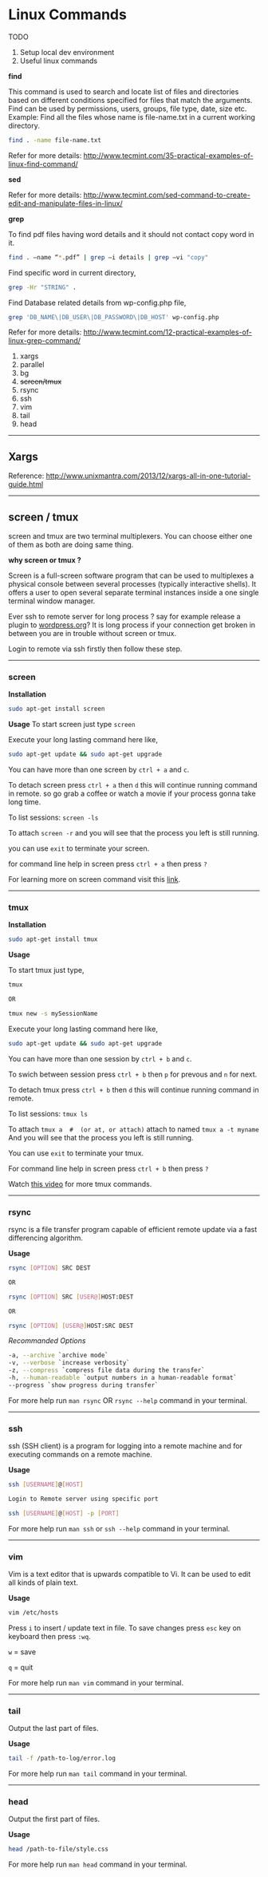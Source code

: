 # Linux Commands

TODO

1.	Setup local dev environment
2.	Useful linux commands

**find**

This command is used to search and locate list of files and directories based on different conditions specified for files that match the arguments. Find can be used by permissions, users, groups, file type, date, size etc. Example: Find all the files whose name is file-name.txt in a current working directory.

```bash
find . -name file-name.txt
```

Refer for more details: http://www.tecmint.com/35-practical-examples-of-linux-find-command/

**sed**

Refer for more details: http://www.tecmint.com/sed-command-to-create-edit-and-manipulate-files-in-linux/

**grep**

To find pdf files having word details and it should not contact copy word in it.

```bash
find . –name “*.pdf” | grep –i details | grep –vi "copy"
```

Find specific word in current directory,

```bash
grep -Hr "STRING" .
```

Find Database related details from wp-config.php file,

```bash
grep 'DB_NAME\|DB_USER\|DB_PASSWORD\|DB_HOST' wp-config.php
```

Refer for more details: http://www.tecmint.com/12-practical-examples-of-linux-grep-command/

1.	xargs
2.	parallel
3.	bg
4.	~~screen/tmux~~
5.	rsync
6.	ssh
7.	vim
8.	tail
9.	head

---

## Xargs

Reference: http://www.unixmantra.com/2013/12/xargs-all-in-one-tutorial-guide.html

---

## screen / tmux

screen and tmux are two terminal multiplexers. You can choose either one of them as both are doing same thing.

**why screen or tmux ?**

Screen is a full-screen software program that can be used to multiplexes a physical console between several processes (typically interactive shells). It offers a user to open several separate terminal instances inside a one single terminal window manager.

Ever ssh to remote server for long process ? say for example release a plugin to [wordpress.org](wordpress.org)? It is long process if your connection get broken in between you are in trouble without screen or tmux.

Login to remote via ssh firstly then follow these step.

---

### screen

**Installation**

```bash
sudo apt-get install screen
```

**Usage** To start screen just type `screen`

Execute your long lasting command here like,

```bash
sudo apt-get update && sudo apt-get upgrade
```

You can have more than one screen by `ctrl + a` and `c`.

To detach screen press `ctrl + a` then `d` this will continue running command in remote. so go grab a coffee or watch a movie if your process gonna take long time.

To list sessions: `screen -ls`

To attach `screen -r` and you will see that the process you left is still running.

you can use `exit` to terminate your screen.

for command line help in screen press `ctrl + a` then press `?`

For learning more on screen command visit this [link](http://www.tecmint.com/screen-command-examples-to-manage-linux-terminals/).

---

### tmux

**Installation**

```bash
sudo apt-get install tmux
```

**Usage**

To start tmux just type,

```bash
tmux

OR

tmux new -s mySessionName
```

Execute your long lasting command here like,

```bash
sudo apt-get update && sudo apt-get upgrade
```

You can have more than one session by `ctrl + b` and `c`.

To swich between session press `ctrl + b` then `p` for prevous and `n` for next.

To detach tmux press `ctrl + b` then `d` this will continue running command in remote.

To list sessions: `tmux ls`

To attach `tmux a  #  (or at, or attach)` attach to named `tmux a -t myname` And you will see that the process you left is still running.

You can use `exit` to terminate your tmux.

For command line help in screen press `ctrl + b` then press `?`

Watch [this video](https://www.youtube.com/watch?v=BHhA_ZKjyxo) for more tmux commands.

---

### rsync

rsync is a file transfer program capable of efficient remote update via a fast differencing algorithm.

**Usage**

```bash
rsync [OPTION] SRC DEST

OR

rsync [OPTION] SRC [USER@]HOST:DEST

OR

rsync [OPTION] [USER@]HOST:SRC DEST
```

*Recommanded Options*

```bash
-a, --archive `archive mode`
-v, --verbose `increase verbosity`
-z, --compress `compress file data during the transfer`
-h, --human-readable `output numbers in a human-readable format`
--progress `show progress during transfer`
```

For more help run `man rsync` OR `rsync --help` command in your terminal.

---

### ssh

ssh (SSH client) is a program for logging into a remote machine and for executing commands on a remote machine.

**Usage**

```bash
ssh [USERNAME]@[HOST]
```

```bash
Login to Remote server using specific port

ssh [USERNAME]@[HOST] -p [PORT]
```

For more help run `man ssh` or `ssh --help` command in your terminal.

---

### vim

Vim is a text editor that is upwards compatible to Vi. It can be used to edit all kinds of plain text.

**Usage**

```bash
vim /etc/hosts
```

Press `i` to insert / update text in file. To save changes press `esc` key on keyboard then press `:wq`.

`w` = save

`q` = quit

For more help run `man vim` command in your terminal.

---

### tail

Output the last part of files.

**Usage**

```bash
tail -f /path-to-log/error.log
```

For more help run `man tail` command in your terminal.

---

### head

Output the first part of files.

**Usage**

```bash
head /path-to-file/style.css
```

For more help run `man head` command in your terminal.
